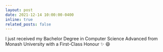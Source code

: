 ```yaml
---
layout: post
date: 2021-12-14 10:00:00-0400
inline: true
related_posts: false
---
```


I just received my Bachelor Degree in Computer Science Advanced from Monash University with a First-Class Honour :sparkles: :smile:
